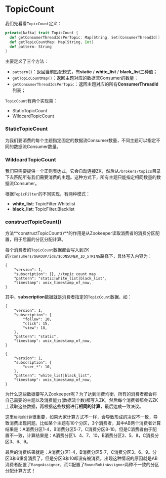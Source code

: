 # TopicCount

我们先看看`TopicCount`定义：

```scala
private[kafka] trait TopicCount {
  def getConsumerThreadIdsPerTopic: Map[String, Set[ConsumerThreadId]]
  def getTopicCountMap: Map[String, Int]
  def pattern: String
}
```

主要定义了三个方法：

- `pattern()`：返回当前匹配模式，有**static** / **white_list** / **black_list**三种值；
- `getTopicCountMap()`：返回主题对应的数据流Consumer的数量；
- `getConsumerThreadIdsPerTopic`：返回主题对应的所有**ConsumerThreadId**列表；

`TopicCount`有两个实现类：

- StaticTopicCount
- WildcardTopicCount

### StaticTopicCount

为我们要消费的每个主题指定固定的数据流Consumer数量，不同主题可以指定不同的数据流Consumer数量。

### WildcardTopicCount

我们只需要提供一个正则表达式，它会自动连接ZK，然后从`/brokers/topics`目录下去匹配所有我们需要消费的主题。这种方式下，所有主题只能指定相同数量的数据流Consumer。

根据`TopicFilter`的不同实现，有两种模式：
- **white_list**: TopicFilter.Whitelist
- **black_list**: TopicFilter.Blacklist

### constructTopicCount()

方法**constructTopicCount()**的作用是从Zookeeper读取消费者的消费分区配置，用于后面的分区分配计算。

每个消费者的`TopicCount`数据都会写入到ZK的`/consumers/$GROUP/ids/$CONSUMER_ID_STRING`路径下，具体写入内容为：

```
{
    "version": 1,
    "subscription": {}, //topic count map
    "pattern": "static|white_list|black_list",
    "timestamp": unix_timestamp_of_now,
}
```

其中，**subscription**数据就是消费者指定的`TopicCount`数据，如：

```
{
    "version": 1,
    "subscription": {
        "follow": 10,
        "click": 15,
        "view": 18,
    }, 
    "pattern": "static",
    "timestamp": unix_timestamp_of_now,
}
```

```
{
    "version": 1,
    "subscription": {
        "user_*": 10,
    }, 
    "pattern": "white_list|black_list",
    "timestamp": unix_timestamp_of_now,
}
```

为什么这些数据要写入Zookeeper呢？为了达到消费均衡，所有的消费者都会将自己需要的主题以及消费能力(数据流个数)都写入ZK，然后每个消费者都会去ZK上读取这些数据，再根据这些数据进行**相同的计算**，最后达成一致决议。

这里`相同的计算`很重要，如果大家计算方式不一样，会导致形成的决议不一致，导致消费出现问题。比如某个主题有10个分区，3个消费者，其中AB两个消费者计算结果是：A消费分区1-4，B消费分区5-7，C消费分区8-10。但是C消费者由于配置不一致，计算结果是：A消费分区1、4、7、10，B消费分区2、5、8，C消费分区3、6、9。

最后的消费结果就是：A消费分区1-4，B消费分区5-7，C消费分区3、6、9。分区3和6重复消费了，但是分区8和10却没有被消费。出现这种情况的原因就是AB消费者配置了`RangeAssignor`，而C配置了`RoundRobinAssignor`两种不一致的分区分配计算方式！




